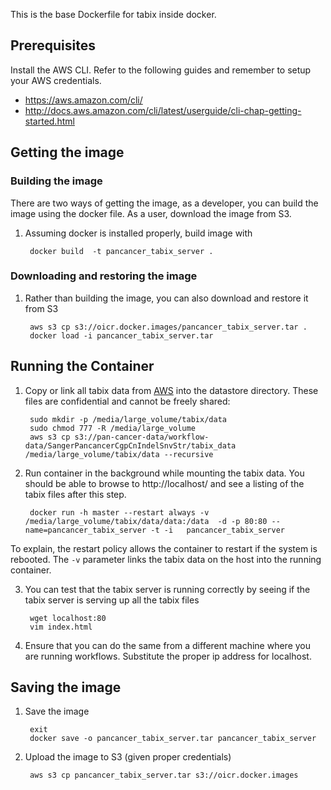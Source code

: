 This is the base Dockerfile for tabix inside docker. 

## Prerequisites

Install the AWS CLI. Refer to the following guides and remember to setup your AWS credentials. 
* https://aws.amazon.com/cli/ 
* http://docs.aws.amazon.com/cli/latest/userguide/cli-chap-getting-started.html 

## Getting the image

### Building the image

There are two ways of getting the image, as a developer, you can build the image using the docker file. As a user, download the image from S3.

1. Assuming docker is installed properly, build image with 

        docker build  -t pancancer_tabix_server .

### Downloading and restoring the image

1. Rather than building the image, you can also download and restore it from S3 

        aws s3 cp s3://oicr.docker.images/pancancer_tabix_server.tar .
        docker load -i pancancer_tabix_server.tar

## Running the Container

1. Copy or link all tabix data from [AWS](https://s3.amazonaws.com/pan-cancer-data/workflow-data/SangerPancancerCgpCnIndelSnvStr/tabix_data/data/unmatched/) into the datastore directory. These files are confidential and cannot be freely shared:

        sudo mkdir -p /media/large_volume/tabix/data
        sudo chmod 777 -R /media/large_volume
        aws s3 cp s3://pan-cancer-data/workflow-data/SangerPancancerCgpCnIndelSnvStr/tabix_data /media/large_volume/tabix/data --recursive

2. Run container in the background while mounting the tabix data. You should be able to browse to  http://localhost/ and see a listing of the tabix files after this step. 

        docker run -h master --restart always -v /media/large_volume/tabix/data/data:/data  -d -p 80:80 --name=pancancer_tabix_server -t -i   pancancer_tabix_server 
        
To explain, the restart policy allows the container to restart if the system is rebooted. The `-v` parameter links the tabix data on the host into the running container. 

3. You can test that the tabix server is running correctly by seeing if the tabix server is serving up all the tabix files

        wget localhost:80
        vim index.html
        
4. Ensure that you can do the same from a different machine where you are running workflows. Substitute the proper ip address for localhost.


## Saving the image

1. Save the image

        exit
        docker save -o pancancer_tabix_server.tar pancancer_tabix_server

2. Upload the image to S3 (given proper credentials)

        aws s3 cp pancancer_tabix_server.tar s3://oicr.docker.images
